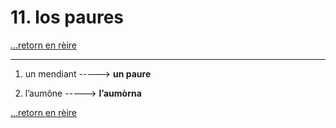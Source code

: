 # 11. los paures

[...retorn en rèire](../sommaire.md)

---

1. un mendiant -----> **un paure**

2. l’aumône -----> **l’aumòrna**

[...retorn en rèire](../sommaire.md)
